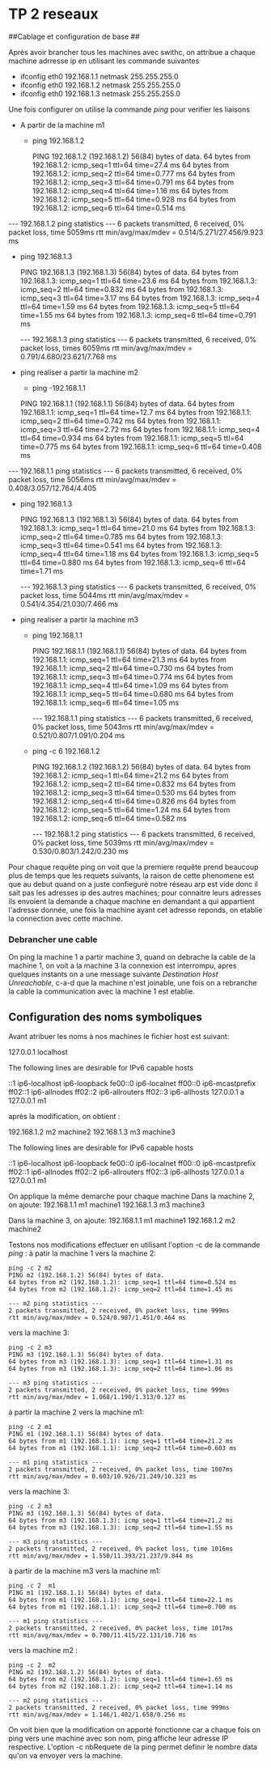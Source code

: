 # TP 2 reseaux #
##Cablage et configuration de base ##

Après avoir brancher tous les machines avec swithc, on attribue a chaque machine adrresse ip en utilisant les commande suivantes
- ifconfig eth0 192.168.1.1 netmask 255.255.255.0
- ifconfig eth0 192.168.1.2 netmask 255.255.255.0
- ifconfig eth0 192.168.1.3 netmask 255.255.255.0


Une fois configurer on utilise la commande *ping* pour verifier les liaisons
-  A partir de la machine m1

   - ping 192.168.1.2

     PING 192.168.1.2 (192.168.1.2) 56(84) bytes of data.
     64 bytes from 192.168.1.2: icmp_seq=1 ttl=64 time=27.4 ms
     64 bytes from 192.168.1.2: icmp_seq=2 ttl=64 time=0.777 ms
     64 bytes from 192.168.1.2: icmp_seq=3 ttl=64 time=0.791 ms
     64 bytes from 192.168.1.2: icmp_seq=4 ttl=64 time=1.16 ms
     64 bytes from 192.168.1.2: icmp_seq=5 ttl=64 time=0.928 ms
     64 bytes from 192.168.1.2: icmp_seq=6 ttl=64 time=0.514 ms

--- 192.168.1.2 ping statistics ---
6 packets transmitted, 6 received, 0% packet loss, time 5059ms
rtt min/avg/max/mdev = 0.514/5.271/27.456/9.923 ms

- ping 192.168.1.3

  PING 192.168.1.3 (192.168.1.3) 56(84) bytes of data.
  64 bytes from 192.168.1.3: icmp_seq=1 ttl=64 time=23.6 ms
  64 bytes from 192.168.1.3: icmp_seq=2 ttl=64 time=0.832 ms
  64 bytes from 192.168.1.3: icmp_seq=3 ttl=64 time=3.17 ms
  64 bytes from 192.168.1.3: icmp_seq=4 ttl=64 time=1.59 ms
  64 bytes from 192.168.1.3: icmp_seq=5 ttl=64 time=1.55 ms
  64 bytes from 192.168.1.3: icmp_seq=6 ttl=64 time=0.791 ms


  --- 192.168.1.3 ping statistics ---
  6 packets transmitted, 6 received, 0% packet loss, times 6059ms
  rtt min/avg/max/mdev = 0.791/4.680/23.621/7.768 ms

- ping realiser a partir la machine m2

  - ping -192.168.1.1

  PING 192.168.1.1 (192.168.1.1) 56(84) bytes of data.
  64 bytes from 192.168.1.1: icmp_seq=1 ttl=64 time=12.7 ms
  64 bytes from 192.168.1.1: icmp_seq=2 ttl=64 time=0.742 ms
  64 bytes from 192.168.1.1: icmp_seq=3 ttl=64 time=2.72 ms
  64 bytes from 192.168.1.1: icmp_seq=4 ttl=64 time=0.934 ms
  64 bytes from 192.168.1.1: icmp_seq=5 ttl=64 time=0.775 ms
  64 bytes from 192.168.1.1: icmp_seq=6 ttl=64 time=0.408 ms

--- 192.168.1.1 ping statistics ---
6 packets transmitted, 6 received, 0% packet loss, time 5056ms
rtt min/avg/max/mdev = 0.408/3.057/12.764/4.405 

- ping 192.168.1.3

  PING 192.168.1.3 (192.168.1.3) 56(84) bytes of data.
  64 bytes from 192.168.1.3: icmp_seq=1 ttl=64 time=21.0 ms
  64 bytes from 192.168.1.3: icmp_seq=2 ttl=64 time=0.785 ms
  64 bytes from 192.168.1.3: icmp_seq=3 ttl=64 time=0.541 ms
  64 bytes from 192.168.1.3: icmp_seq=4 ttl=64 time=1.18 ms
  64 bytes from 192.168.1.3: icmp_seq=5 ttl=64 time=0.880 ms
  64 bytes from 192.168.1.3: icmp_seq=6 ttl=64 time=1.71 ms

  --- 192.168.1.3 ping statistics ---
  6 packets transmitted, 6 received, 0% packet loss, time 5044ms
  rtt min/avg/max/mdev = 0.541/4.354/21.030/7.466 ms

- ping realiser a partir la machine m3

  - ping 192.168.1.1

    PING 192.168.1.1 (192.168.1.1) 56(84) bytes of data.
    64 bytes from 192.168.1.1: icmp_seq=1 ttl=64 time=21.3 ms
    64 bytes from 192.168.1.1: icmp_seq=2 ttl=64 time=0.730 ms
    64 bytes from 192.168.1.1: icmp_seq=3 ttl=64 time=0.774 ms
    64 bytes from 192.168.1.1: icmp_seq=4 ttl=64 time=1.09 ms
    64 bytes from 192.168.1.1: icmp_seq=5 ttl=64 time=0.680 ms
    64 bytes from 192.168.1.1: icmp_seq=6 ttl=64 time=1.05 ms

    --- 192.168.1.1 ping statistics ---
    6 packets transmitted, 6 received, 0% packet loss, time 5043ms
    rtt min/avg/max/mdev = 0.521/0.807/1.091/0.204 ms

  - ping -c 6 192.168.1.2

    PING 192.168.1.2 (192.168.1.2) 56(84) bytes of data.
    64 bytes from 192.168.1.2: icmp_seq=1 ttl=64 time=21.2 ms
    64 bytes from 192.168.1.2: icmp_seq=2 ttl=64 time=0.832 ms
    64 bytes from 192.168.1.2: icmp_seq=3 ttl=64 time=0.530 ms
    64 bytes from 192.168.1.2: icmp_seq=4 ttl=64 time=0.826 ms
    64 bytes from 192.168.1.2: icmp_seq=5 ttl=64 time=1.24 ms
    64 bytes from 192.168.1.2: icmp_seq=6 ttl=64 time=0.582 ms

    --- 192.168.1.2 ping statistics ---
    6 packets transmitted, 6 received, 0% packet loss, time 5039ms
    rtt min/avg/max/mdev = 0.530/0.803/1.242/0.230 ms

Pour chaque requête  ping on voit que la premiere requête prend beaucoup plus de temps que les requets suivants, la raison de cette phenomene est que au debut quand on a juste confieguré notre réseau arp est vide donc il sait pas les adresses ip des autres machines; pour connaitre leurs adresses ils envoient la demande a chaque machine en demandant a qui appartient l'adresse donnée, une fois la machine ayant cet adresse reponds,  on etablie la connection avec cette machine.

### Debrancher une cable ###
  On ping la machine 1 a partir machine 3, quand on debrache la cable de la machine 1, on voit a la machine 3 la connexion est interrompu, apres quelques instants on a une message suivante *Destination Host Unreachable*, c-a-d que la machine n'est joinable, une fois on a rebranche la cable la communication avec la machine 1 est etablie.

## Configuration des noms symboliques ##

Avant atribuer les noms à nos machines  le fichier host est suivant:

127.0.0.1       localhost

The following lines are desirable for IPv6 capable hosts

::1     ip6-localhost ip6-loopback
fe00::0 ip6-localnet
ff00::0 ip6-mcastprefix
ff02::1 ip6-allnodes
ff02::2 ip6-allrouters
ff02::3 ip6-allhosts
127.0.0.1 a
127.0.0.1 m1

après la modification, on obtient :

192.168.1.2 m2 machine2
192.168.1.3 m3 machine3

The following lines are desirable for IPv6 capable hosts

::1     ip6-localhost ip6-loopback
fe00::0 ip6-localnet
ff00::0 ip6-mcastprefix
ff02::1 ip6-allnodes
ff02::2 ip6-allrouters
ff02::3 ip6-allhosts
127.0.0.1 a
127.0.0.1 m1

On applique la même demarche pour chaque machine
Dans la machine 2, on ajoute:
192.168.1.1 m1 machine1
192.168.1.3 m3 machine3

Dans la machine 3, on ajoute:
192.168.1.1 m1 machine1
192.168.1.2 m2 machine2

Testons nos modifications effectuer en utilisant l'option -c de la commande *ping* :
à patir la machine 1 
vers la machine 2:

```
ping -c 2 m2
PING m2 (192.168.1.2) 56(84) bytes of data.
64 bytes from m2 (192.168.1.2): icmp_seq=1 ttl=64 time=0.524 ms
64 bytes from m2 (192.168.1.2): icmp_seq=2 ttl=64 time=1.45 ms

--- m2 ping statistics ---
2 packets transmitted, 2 received, 0% packet loss, time 999ms
rtt min/avg/max/mdev = 0.524/0.987/1.451/0.464 ms
```

vers la machine 3:

```
ping -c 2 m3
PING m3 (192.168.1.3) 56(84) bytes of data.
64 bytes from m3 (192.168.1.3): icmp_seq=1 ttl=64 time=1.31 ms
64 bytes from m3 (192.168.1.3): icmp_seq=2 ttl=64 time=1.06 ms

--- m3 ping statistics ---
2 packets transmitted, 2 received, 0% packet loss, time 999ms
rtt min/avg/max/mdev = 1.068/1.190/1.313/0.127 ms
```

à partir la machine 2
vers la machine m1:

```
ping -c 2 m1
PING m1 (192.168.1.1) 56(84) bytes of data.
64 bytes from m1 (192.168.1.1): icmp_seq=1 ttl=64 time=21.2 ms
64 bytes from m1 (192.168.1.1): icmp_seq=2 ttl=64 time=0.603 ms

--- m1 ping statistics ---
2 packets transmitted, 2 received, 0% packet loss, time 1007ms
rtt min/avg/max/mdev = 0.603/10.926/21.249/10.323 ms
```

vers la machine 3:

```
ping -c 2 m3
PING m3 (192.168.1.3) 56(84) bytes of data.
64 bytes from m3 (192.168.1.3): icmp_seq=1 ttl=64 time=21.2 ms
64 bytes from m3 (192.168.1.3): icmp_seq=2 ttl=64 time=1.55 ms

--- m3 ping statistics ---
2 packets transmitted, 2 received, 0% packet loss, time 1016ms
rtt min/avg/max/mdev = 1.550/11.393/21.237/9.844 ms
```

à partir de la machine m3
vers la machine m1:

```
ping -c 2  m1
PING m1 (192.168.1.1) 56(84) bytes of data.
64 bytes from m1 (192.168.1.1): icmp_seq=1 ttl=64 time=22.1 ms
64 bytes from m1 (192.168.1.1): icmp_seq=2 ttl=64 time=0.700 ms

--- m1 ping statistics ---
2 packets transmitted, 2 received, 0% packet loss, time 1017ms
rtt min/avg/max/mdev = 0.700/11.415/22.131/10.716 ms
```

vers la machine m2 :

```
ping -c 2  m2
PING m2 (192.168.1.2) 56(84) bytes of data.
64 bytes from m2 (192.168.1.2): icmp_seq=1 ttl=64 time=1.65 ms
64 bytes from m2 (192.168.1.2): icmp_seq=2 ttl=64 time=1.14 ms

--- m2 ping statistics ---
2 packets transmitted, 2 received, 0% packet loss, time 999ms
rtt min/avg/max/mdev = 1.146/1.402/1.658/0.256 ms
```

On voit bien que la modification on apporté fonctionne car a chaque fois on ping vers une machine avec son nom, ping  affiche leur adresse IP respective.
L'option -c nbRequete de la ping permet definir le nombre data qu'on va envoyer vers la machine.